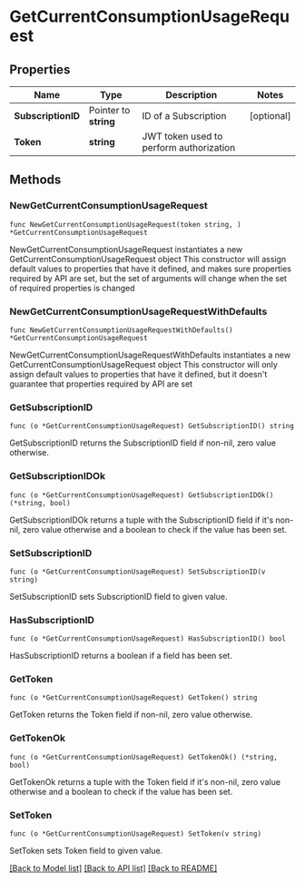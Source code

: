 # GetCurrentConsumptionUsageRequest

## Properties

Name | Type | Description | Notes
------------ | ------------- | ------------- | -------------
**SubscriptionID** | Pointer to **string** | ID of a Subscription | [optional] 
**Token** | **string** | JWT token used to perform authorization | 

## Methods

### NewGetCurrentConsumptionUsageRequest

`func NewGetCurrentConsumptionUsageRequest(token string, ) *GetCurrentConsumptionUsageRequest`

NewGetCurrentConsumptionUsageRequest instantiates a new GetCurrentConsumptionUsageRequest object
This constructor will assign default values to properties that have it defined,
and makes sure properties required by API are set, but the set of arguments
will change when the set of required properties is changed

### NewGetCurrentConsumptionUsageRequestWithDefaults

`func NewGetCurrentConsumptionUsageRequestWithDefaults() *GetCurrentConsumptionUsageRequest`

NewGetCurrentConsumptionUsageRequestWithDefaults instantiates a new GetCurrentConsumptionUsageRequest object
This constructor will only assign default values to properties that have it defined,
but it doesn't guarantee that properties required by API are set

### GetSubscriptionID

`func (o *GetCurrentConsumptionUsageRequest) GetSubscriptionID() string`

GetSubscriptionID returns the SubscriptionID field if non-nil, zero value otherwise.

### GetSubscriptionIDOk

`func (o *GetCurrentConsumptionUsageRequest) GetSubscriptionIDOk() (*string, bool)`

GetSubscriptionIDOk returns a tuple with the SubscriptionID field if it's non-nil, zero value otherwise
and a boolean to check if the value has been set.

### SetSubscriptionID

`func (o *GetCurrentConsumptionUsageRequest) SetSubscriptionID(v string)`

SetSubscriptionID sets SubscriptionID field to given value.

### HasSubscriptionID

`func (o *GetCurrentConsumptionUsageRequest) HasSubscriptionID() bool`

HasSubscriptionID returns a boolean if a field has been set.

### GetToken

`func (o *GetCurrentConsumptionUsageRequest) GetToken() string`

GetToken returns the Token field if non-nil, zero value otherwise.

### GetTokenOk

`func (o *GetCurrentConsumptionUsageRequest) GetTokenOk() (*string, bool)`

GetTokenOk returns a tuple with the Token field if it's non-nil, zero value otherwise
and a boolean to check if the value has been set.

### SetToken

`func (o *GetCurrentConsumptionUsageRequest) SetToken(v string)`

SetToken sets Token field to given value.



[[Back to Model list]](../README.md#documentation-for-models) [[Back to API list]](../README.md#documentation-for-api-endpoints) [[Back to README]](../README.md)


